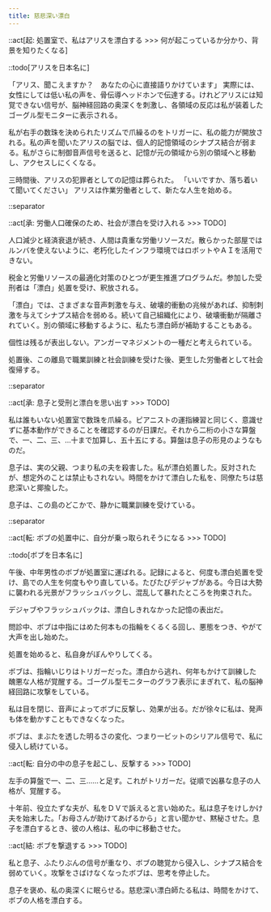 ```yaml
---
title: 慈悲深い漂白
---
```


::act[起: 処置室で、私はアリスを漂白する >>> 何が起こっているか分かり、背景を知りたくなる]

::todo[アリスを日本名に]

「アリス、聞こえますか？　あなたの心に直接語りかけています」
実際には、女性にしては低い私の声を、骨伝導ヘッドホンで伝達する。けれどアリスには知覚できない信号が、脳神経回路の奥深くを刺激し、各領域の反応は私が装着したゴーグル型モニターに表示される。

私が右手の数珠を決められたリズムで爪繰るのをトリガーに、私の能力が開放される。私の声を聞いたアリスの脳では、個人的記憶領域のシナプス結合が弱まる。私がさらに制御音声信号を送ると、記憶が元の領域から別の領域へと移動し、アクセスしにくくなる。

三時間後、アリスの犯罪者としての記憶は葬られた。
「いいですか、落ち着いて聞いてください」
アリスは作業労働者として、新たな人生を始める。

::separator

::act[承: 労働人口確保のため、社会が漂白を受け入れる >>> TODO]

人口減少と経済衰退が続き、人間は貴重な労働リソースだ。散らかった部屋ではルンバを使えないように、老朽化したインフラ環境ではロボットやＡＩを活用できない。

税金と労働リソースの最適化対策のひとつが更生推進プログラムだ。参加した受刑者は「漂白」処置を受け、釈放される。

「漂白」では、さまざまな音声刺激を与え、破壊的衝動の兆候があれば、抑制刺激を与えてシナプス結合を弱める。続いて自己組織化により、破壊衝動が隔離されていく。別の領域に移動するように、私たち漂白師が補助することもある。

個性は残るが表出しない。アンガーマネジメントの一種だと考えられている。

処置後、この離島で職業訓練と社会訓練を受けた後、更生した労働者として社会復帰する。

::separator

::act[承: 息子と受刑と漂白を思い出す >>> TODO]

私は誰もいない処置室で数珠を爪繰る。ピアニストの運指練習と同じく、意識せずに基本動作ができることを確認するのが日課だ。それから二桁の小さな算盤で、一、二、三、…十まで加算し、五十五にする。算盤は息子の形見のようなものだ。

息子は、実の父親、つまり私の夫を殺害した。私が漂白処置した。反対されたが、想定外のことは禁止もされない。時間をかけて漂白した私を、同僚たちは慈悲深いと揶揄した。

息子は、この島のどこかで、静かに職業訓練を受けている。

::separator

::act[転: ボブの処置中に、自分が乗っ取られそうになる >>> TODO]

::todo[ボブを日本名に]

午後、中年男性のボブが処置室に運ばれる。記録によると、何度も漂白処置を受け、島での人生を何度もやり直している。たびたびデジャブがある。今日は大勢に襲われる光景がフラッシュバックし、混乱して暴れたところを拘束された。

デジャブやフラッシュバックは、漂白しきれなかった記憶の表出だ。

問診中、ボブは中指にはめた何本もの指輪をくるくる回し、悪態をつき、やがて大声を出し始めた。

処置を始めると、私自身がぼんやりしてくる。

ボブは、指輪いじりはトリガーだった。漂白から逃れ、何年もかけて訓練した醜悪な人格が覚醒する。ゴーグル型モニターのグラフ表示にまぎれて、私の脳神経回路に攻撃をしている。

私は目を閉じ、音声によってボブに反撃し、効果が出る。だが徐々に私は、発声も体を動かすこともできなくなった。

ボブは、まぶたを透した明るさの変化、つまり一ビットのシリアル信号で、私に侵入し続けている。

::act[転: 自分の中の息子を起こし、反撃する >>> TODO]

左手の算盤で一、二、三……と足す。これがトリガーだ。従順で凶暴な息子の人格が、覚醒する。

十年前、役立たずな夫が、私をＤＶで訴えると言い始めた。私は息子をけしかけ夫を始末した。「お母さんが助けてあげるから」と言い聞かせ、黙秘させた。息子を漂白するとき、彼の人格は、私の中に移動させた。

::act[結: ボブを撃退する >>> TODO]

私と息子、ふたりぶんの信号が重なり、ボブの聴覚から侵入し、シナプス結合を弱めていく。攻撃をさばけなくなったボブは、思考を停止した。

息子を褒め、私の奥深くに眠らせる。慈悲深い漂白師たる私は、時間をかけて、ボブの人格を漂白する。
